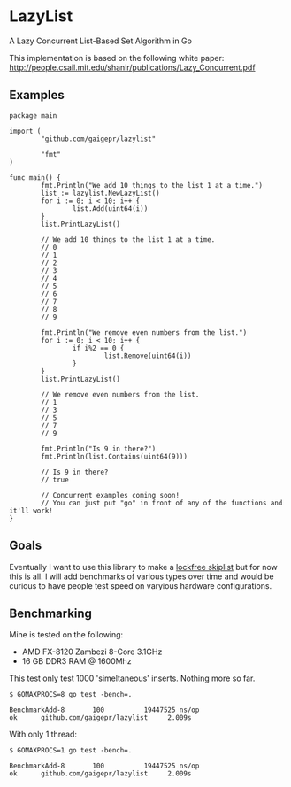 # LazyList
A Lazy Concurrent List-Based Set Algorithm in Go

This implementation is based on the following white paper: http://people.csail.mit.edu/shanir/publications/Lazy_Concurrent.pdf

Examples
-------
```
package main

import (
        "github.com/gaigepr/lazylist"

        "fmt"
)

func main() {
        fmt.Println("We add 10 things to the list 1 at a time.")
        list := lazylist.NewLazyList()
        for i := 0; i < 10; i++ {
                list.Add(uint64(i))
        }
        list.PrintLazyList()
        
        // We add 10 things to the list 1 at a time.
        // 0
        // 1
        // 2
        // 3
        // 4
        // 5
        // 6
        // 7
        // 8
        // 9

        fmt.Println("We remove even numbers from the list.")
        for i := 0; i < 10; i++ {
                if i%2 == 0 {
                        list.Remove(uint64(i))
                }
        }
        list.PrintLazyList()
        
        // We remove even numbers from the list.
        // 1
        // 3
        // 5
        // 7
        // 9

        fmt.Println("Is 9 in there?")
        fmt.Println(list.Contains(uint64(9)))
        
        // Is 9 in there?
        // true

        // Concurrent examples coming soon!
        // You can just put "go" in front of any of the functions and it'll work!
}
```

Goals
-----
Eventually I want to use this library to make a [lockfree skiplist](http://www.cs.tau.ac.il/~shanir/nir-pubs-web/Papers/OPODIS2006-BA.pdf) but for now this is all.  I will add benchmarks of various types over time and would be curious to have people test speed on varyious hardware configurations.

Benchmarking
------------
Mine is tested on the following:
* AMD FX-8120 Zambezi 8-Core 3.1GHz
* 16 GB DDR3 RAM @ 1600Mhz

This test only test 1000 'simeltaneous' inserts. Nothing more so far.
```
$ GOMAXPROCS=8 go test -bench=.

BenchmarkAdd-8       100          19447525 ns/op
ok      github.com/gaigepr/lazylist     2.009s

```

With only 1 thread:
```
$ GOMAXPROCS=1 go test -bench=.

BenchmarkAdd-8       100          19447525 ns/op
ok      github.com/gaigepr/lazylist     2.009s

```
